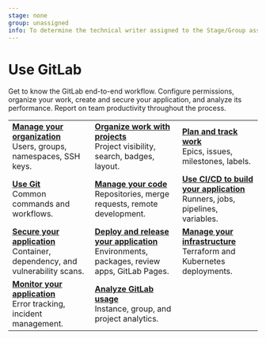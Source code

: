 ```yaml
---
stage: none
group: unassigned
info: To determine the technical writer assigned to the Stage/Group associated with this page, see https://handbook.gitlab.com/handbook/product/ux/technical-writing/#assignments
---
```


# Use GitLab

Get to know the GitLab end-to-end workflow. Configure permissions,
organize your work, create and secure your application, and analyze its performance. Report on team productivity throughout the process.

| | | |
|--|--|--|
| [**Manage your organization**](../topics/set_up_organization.md)<br>Users, groups, namespaces, SSH keys.| [**Organize work with projects**](../user/project/organize_work_with_projects.md)<br>Project visibility, search, badges, layout.| [**Plan and track work**](../topics/plan_and_track.md)<br>Epics, issues, milestones, labels.|
| [**Use Git**](../topics/git/index.md)<br>Common commands and workflows. | [**Manage your code**](../topics/manage_code.md)<br>Repositories, merge requests, remote development. | [**Use CI/CD to build your application**](../topics/build_your_application.md)<br>Runners, jobs, pipelines, variables. |
| [**Secure your application**](../user/application_security/secure_your_application.md)<br>Container, dependency, and vulnerability scans. | [**Deploy and release your application**](../topics/release_your_application.md)<br>Environments, packages, review apps, GitLab Pages. | [**Manage your infrastructure**](../user/infrastructure/index.md)<br>Terraform and Kubernetes deployments. |
| [**Monitor your application**](../operations/_index.md)<br>Error tracking, incident management. | [**Analyze GitLab usage**](../user/analytics/index.md)<br>Instance, group, and project analytics. | |
